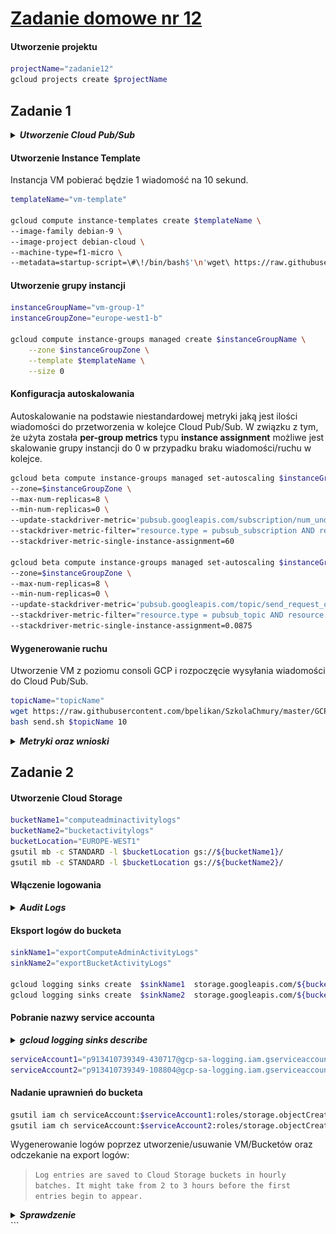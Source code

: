 # [Zadanie domowe nr 12](https://szkolachmury.pl/google-cloud-platform-droga-architekta/tydzien-12-monitoring-with-stackdriver/zadanie-domowe-nr-12/)

#### Utworzenie projektu
```bash
projectName="zadanie12"
gcloud projects create $projectName
```

## Zadanie 1

<details>
  <summary><b><i>Utworzenie Cloud Pub/Sub</i></b></summary>

```bash
# Topic
topicName="topicName"
gcloud pubsub topics create $topicName

# Subskrypcja
subscriptionName="subscriptionName"
gcloud pubsub subscriptions create $subscriptionName --topic $topicName --ack-deadline=20
```

#### 
```bash
# Sprawdzenie
bartosz@cloudshell:~ (zadanie12)$ gcloud pubsub topics list
---
name: projects/zadanie12/topics/topicName

bartosz@cloudshell:~ (zadanie12)$ gcloud pubsub subscriptions list
---
ackDeadlineSeconds: 20
expirationPolicy:
  ttl: 2678400s
messageRetentionDuration: 604800s
name: projects/zadanie12/subscriptions/subscriptionName
pushConfig: {}
topic: projects/zadanie12/topics/topicName
```
</details>

#### Utworzenie Instance Template
Instancja VM pobierać będzie 1 wiadomość na 10 sekund.
```bash
templateName="vm-template"

gcloud compute instance-templates create $templateName \
--image-family debian-9 \
--image-project debian-cloud \
--machine-type=f1-micro \
--metadata=startup-script=\#\!/bin/bash$'\n'wget\ https://raw.githubusercontent.com/bpelikan/SzkolaChmury/master/GCP/Architecture/Zadanie12/code/read.sh$'\n'bash\ read.sh\ $subscriptionName\ 1\ 10
```

#### Utworzenie grupy instancji
```bash
instanceGroupName="vm-group-1"
instanceGroupZone="europe-west1-b"

gcloud compute instance-groups managed create $instanceGroupName \
    --zone $instanceGroupZone \
    --template $templateName \
    --size 0
```

#### Konfiguracja autoskalowania
Autoskalowanie na podstawie niestandardowej metryki jaką jest ilości wiadomości do przetworzenia w kolejce Cloud Pub/Sub. 
W związku z tym, że użyta została **per-group metrics** typu **instance assignment** możliwe jest skalowanie grupy instancji do 0 w przypadku braku wiadomości/ruchu w kolejce.
```bash
gcloud beta compute instance-groups managed set-autoscaling $instanceGroupName \
--zone=$instanceGroupZone \
--max-num-replicas=8 \
--min-num-replicas=0 \
--update-stackdriver-metric='pubsub.googleapis.com/subscription/num_undelivered_messages' \
--stackdriver-metric-filter="resource.type = pubsub_subscription AND resource.label.subscription_id = $subscriptionName" \
--stackdriver-metric-single-instance-assignment=60

gcloud beta compute instance-groups managed set-autoscaling $instanceGroupName \
--zone=$instanceGroupZone \
--max-num-replicas=8 \
--min-num-replicas=0 \
--update-stackdriver-metric='pubsub.googleapis.com/topic/send_request_count' \
--stackdriver-metric-filter="resource.type = pubsub_topic AND resource.label.topic_id = $topicName" \
--stackdriver-metric-single-instance-assignment=0.0875
```

#### Wygenerowanie ruchu
Utworzenie VM z poziomu consoli GCP i rozpoczęcie wysyłania wiadomości do Cloud Pub/Sub.
```bash
topicName="topicName"
wget https://raw.githubusercontent.com/bpelikan/SzkolaChmury/master/GCP/Architecture/Zadanie12/code/send.sh
bash send.sh $topicName 10
```

<details>
  <summary><b><i>Metryki oraz wnioski</i></b></summary>

![screen](./img/20200404000150.jpg)
![screen](./img/20200404000520.jpg)

Wniosek: metryka **pubsub.googleapis.com/topic/send_request_count** nie jest najlepsza w celu skalowania do 0:
![screen](./img/20200403234048.jpg)
![screen](./img/20200403233931.jpg)
</details>

## Zadanie 2

#### Utworzenie Cloud Storage
```bash
bucketName1="computeadminactivitylogs"
bucketName2="bucketactivitylogs"
bucketLocation="EUROPE-WEST1"
gsutil mb -c STANDARD -l $bucketLocation gs://${bucketName1}/
gsutil mb -c STANDARD -l $bucketLocation gs://${bucketName2}/
```

#### Włączenie logowania
<details>
  <summary><b><i>Audit Logs</i></b></summary>

![screen](./img/20200404151314.jpg)
</details>

#### Eksport logów do bucketa
```bash
sinkName1="exportComputeAdminActivityLogs"
sinkName2="exportBucketActivityLogs"

gcloud logging sinks create  $sinkName1  storage.googleapis.com/${bucketName1}  --log-filter="resource.type=\"gce_instance\" AND log_name=\"projects/$projectName/logs/cloudaudit.googleapis.com%2Factivity\""
gcloud logging sinks create  $sinkName2  storage.googleapis.com/${bucketName2}  --log-filter="resource.type=\"gcs_bucket\" AND log_name=\"projects/zadanie12/logs/cloudaudit.googleapis.com%2Factivity\""
```

#### Pobranie nazwy service accounta

<details>
  <summary><b><i>gcloud logging sinks describe</i></b></summary>

```bash
bartosz@cloudshell:~ (zadanie12)$ gcloud logging sinks list
NAME                            DESTINATION                                      FILTER
exportBucketActivityLogs        storage.googleapis.com/bucketactivitylogs        resource.type="gcs_bucket" AND log_name="projects/zadanie12/logs/cloudaudit.googleapis.com%2Factivity"
exportComputeAdminActivityLogs  storage.googleapis.com/computeadminactivitylogs  resource.type="gce_instance" AND log_name="projects/zadanie12/logs/cloudaudit.googleapis.com%2Factivity"

bartosz@cloudshell:~ (zadanie12)$ gcloud logging sinks describe $sinkName1
createTime: '2020-04-04T18:46:53.147258296Z'
destination: storage.googleapis.com/computeadminactivitylogs
filter: resource.type="gce_instance" AND log_name="projects/zadanie12/logs/cloudaudit.googleapis.com%2Factivity"
name: exportComputeAdminActivityLogs
outputVersionFormat: V2
updateTime: '2020-04-04T18:46:53.147258296Z'
writerIdentity: serviceAccount:p913410739349-430717@gcp-sa-logging.iam.gserviceaccount.com

bartosz@cloudshell:~ (zadanie12)$ gcloud logging sinks describe $sinkName2
createTime: '2020-04-04T18:46:56.310208758Z'
destination: storage.googleapis.com/bucketactivitylogs
filter: resource.type="gcs_bucket" AND log_name="projects/zadanie12/logs/cloudaudit.googleapis.com%2Factivity"
name: exportBucketActivityLogs
outputVersionFormat: V2
updateTime: '2020-04-04T18:46:56.310208758Z'
writerIdentity: serviceAccount:p913410739349-108804@gcp-sa-logging.iam.gserviceaccount.com
```

</details>

```bash
serviceAccount1="p913410739349-430717@gcp-sa-logging.iam.gserviceaccount.com"
serviceAccount2="p913410739349-108804@gcp-sa-logging.iam.gserviceaccount.com"
```

#### Nadanie uprawnień do bucketa
```bash
gsutil iam ch serviceAccount:$serviceAccount1:roles/storage.objectCreator gs://${bucketName1}
gsutil iam ch serviceAccount:$serviceAccount2:roles/storage.objectCreator gs://${bucketName2}
```

Wygenerowanie logów poprzez utworzenie/usuwanie VM/Bucketów oraz odczekanie na export logów:
> `Log entries are saved to Cloud Storage buckets in hourly batches. It might take from 2 to 3 hours before the first entries begin to appear.`

<details>
  <summary><b><i>Sprawdzenie</i></b></summary>

```bash
bartosz@cloudshell:~ (zadanie12)$ gsutil ls -r gs://${bucketName1}/**
gs://computeadminactivitylogs/cloudaudit.googleapis.com/activity/2020/04/04/18:00:00_18:59:59_S0.json
gs://computeadminactivitylogs/cloudaudit.googleapis.com/activity/2020/04/04/19:00:00_19:59:59_S0.json
gs://computeadminactivitylogs/cloudaudit.googleapis.com/activity/2020/04/04/20:00:00_20:59:59_S0.json

bartosz@cloudshell:~ (zadanie12)$ gsutil ls -r gs://${bucketName2}/**
gs://bucketactivitylogs/cloudaudit.googleapis.com/activity/2020/04/04/18:00:00_18:59:59_S0.json
gs://bucketactivitylogs/cloudaudit.googleapis.com/activity/2020/04/04/18:00:00_18:59:59_S1.json
```
</details>
```

